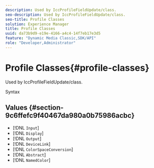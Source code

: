 ```yaml
---
description: Used by IccProfileFieldUpdate/class.
seo-description: Used by IccProfileFieldUpdate/class.
seo-title: Profile Classes
solution: Experience Manager
title: Profile Classes
uuid: da73b9d9-e19e-4166-a4c4-14f7eb17e3d5
feature: "Dynamic Media Classic,SDK/API"
role: "Developer,Administrator"
---
```


# Profile Classes{#profile-classes}

Used by IccProfileFieldUpdate/class.

 Syntax 

## Values {#section-9c6ffefc9f40467da980a0b75986acbc}

* [!DNL `Input`] 
* [!DNL `Display`] 
* [!DNL `Output`] 
* [!DNL `DeviceLink`] 
* [!DNL `ColorSpaceConversion`] 
* [!DNL `Abstract`] 
* [!DNL `NamedColor`]

